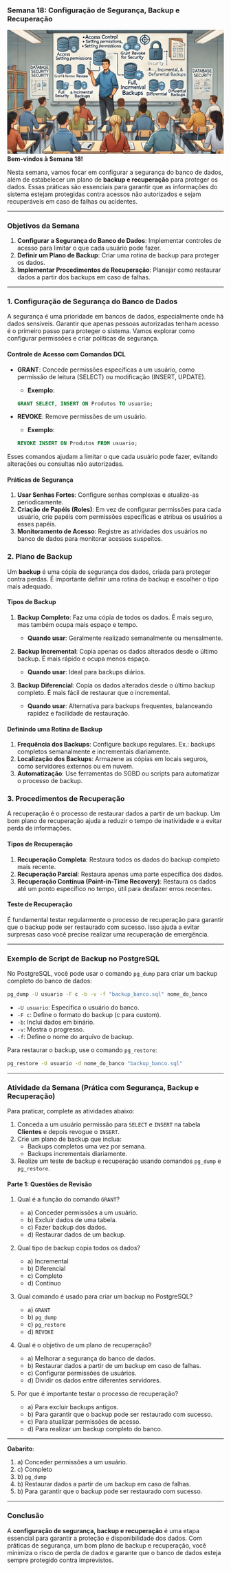 ### Semana 18: Configuração de Segurança, Backup e Recuperação
![](./assets/s18.jpeg)
**Bem-vindos à Semana 18!**

Nesta semana, vamos focar em configurar a segurança do banco de dados, além de estabelecer um plano de **backup e recuperação** para proteger os dados. Essas práticas são essenciais para garantir que as informações do sistema estejam protegidas contra acessos não autorizados e sejam recuperáveis em caso de falhas ou acidentes.

---

### Objetivos da Semana

1. **Configurar a Segurança do Banco de Dados**: Implementar controles de acesso para limitar o que cada usuário pode fazer.
2. **Definir um Plano de Backup**: Criar uma rotina de backup para proteger os dados.
3. **Implementar Procedimentos de Recuperação**: Planejar como restaurar dados a partir dos backups em caso de falhas.

---

### 1. Configuração de Segurança do Banco de Dados

A segurança é uma prioridade em bancos de dados, especialmente onde há dados sensíveis. Garantir que apenas pessoas autorizadas tenham acesso é o primeiro passo para proteger o sistema. Vamos explorar como configurar permissões e criar políticas de segurança.

#### Controle de Acesso com Comandos DCL

- **GRANT**: Concede permissões específicas a um usuário, como permissão de leitura (SELECT) ou modificação (INSERT, UPDATE).
   - **Exemplo**:
   ```sql
   GRANT SELECT, INSERT ON Produtos TO usuario;
   ```

- **REVOKE**: Remove permissões de um usuário.
   - **Exemplo**:
   ```sql
   REVOKE INSERT ON Produtos FROM usuario;
   ```

Esses comandos ajudam a limitar o que cada usuário pode fazer, evitando alterações ou consultas não autorizadas.

#### Práticas de Segurança

1. **Usar Senhas Fortes**: Configure senhas complexas e atualize-as periodicamente.
2. **Criação de Papéis (Roles)**: Em vez de configurar permissões para cada usuário, crie papéis com permissões específicas e atribua os usuários a esses papéis.
3. **Monitoramento de Acesso**: Registre as atividades dos usuários no banco de dados para monitorar acessos suspeitos.

### 2. Plano de Backup

Um **backup** é uma cópia de segurança dos dados, criada para proteger contra perdas. É importante definir uma rotina de backup e escolher o tipo mais adequado.

#### Tipos de Backup

1. **Backup Completo**: Faz uma cópia de todos os dados. É mais seguro, mas também ocupa mais espaço e tempo.
   - **Quando usar**: Geralmente realizado semanalmente ou mensalmente.

2. **Backup Incremental**: Copia apenas os dados alterados desde o último backup. É mais rápido e ocupa menos espaço.
   - **Quando usar**: Ideal para backups diários.

3. **Backup Diferencial**: Copia os dados alterados desde o último backup completo. É mais fácil de restaurar que o incremental.
   - **Quando usar**: Alternativa para backups frequentes, balanceando rapidez e facilidade de restauração.

#### Definindo uma Rotina de Backup

1. **Frequência dos Backups**: Configure backups regulares. Ex.: backups completos semanalmente e incrementais diariamente.
2. **Localização dos Backups**: Armazene as cópias em locais seguros, como servidores externos ou em nuvem.
3. **Automatização**: Use ferramentas do SGBD ou scripts para automatizar o processo de backup.

### 3. Procedimentos de Recuperação

A recuperação é o processo de restaurar dados a partir de um backup. Um bom plano de recuperação ajuda a reduzir o tempo de inatividade e a evitar perda de informações.

#### Tipos de Recuperação

1. **Recuperação Completa**: Restaura todos os dados do backup completo mais recente.
2. **Recuperação Parcial**: Restaura apenas uma parte específica dos dados.
3. **Recuperação Contínua (Point-in-Time Recovery)**: Restaura os dados até um ponto específico no tempo, útil para desfazer erros recentes.

#### Teste de Recuperação

É fundamental testar regularmente o processo de recuperação para garantir que o backup pode ser restaurado com sucesso. Isso ajuda a evitar surpresas caso você precise realizar uma recuperação de emergência.

---

### Exemplo de Script de Backup no PostgreSQL

No PostgreSQL, você pode usar o comando `pg_dump` para criar um backup completo do banco de dados:

```bash
pg_dump -U usuario -F c -b -v -f "backup_banco.sql" nome_do_banco
```

- `-U usuario`: Especifica o usuário do banco.
- `-F c`: Define o formato do backup (c para custom).
- `-b`: Inclui dados em binário.
- `-v`: Mostra o progresso.
- `-f`: Define o nome do arquivo de backup.

Para restaurar o backup, use o comando `pg_restore`:

```bash
pg_restore -U usuario -d nome_do_banco "backup_banco.sql"
```

---

### Atividade da Semana (Prática com Segurança, Backup e Recuperação)

Para praticar, complete as atividades abaixo:

1. Conceda a um usuário permissão para `SELECT` e `INSERT` na tabela **Clientes** e depois revogue o `INSERT`.
2. Crie um plano de backup que inclua:
   - Backups completos uma vez por semana.
   - Backups incrementais diariamente.
3. Realize um teste de backup e recuperação usando comandos `pg_dump` e `pg_restore`.

#### Parte 1: Questões de Revisão

1. Qual é a função do comando `GRANT`?
   - a) Conceder permissões a um usuário.
   - b) Excluir dados de uma tabela.
   - c) Fazer backup dos dados.
   - d) Restaurar dados de um backup.

2. Qual tipo de backup copia todos os dados?
   - a) Incremental
   - b) Diferencial
   - c) Completo
   - d) Contínuo

3. Qual comando é usado para criar um backup no PostgreSQL?
   - a) `GRANT`
   - b) `pg_dump`
   - c) `pg_restore`
   - d) `REVOKE`

4. Qual é o objetivo de um plano de recuperação?
   - a) Melhorar a segurança do banco de dados.
   - b) Restaurar dados a partir de um backup em caso de falhas.
   - c) Configurar permissões de usuários.
   - d) Dividir os dados entre diferentes servidores.

5. Por que é importante testar o processo de recuperação?
   - a) Para excluir backups antigos.
   - b) Para garantir que o backup pode ser restaurado com sucesso.
   - c) Para atualizar permissões de acesso.
   - d) Para realizar um backup completo do banco.

---

**Gabarito**:
1. a) Conceder permissões a um usuário.
2. c) Completo
3. b) `pg_dump`
4. b) Restaurar dados a partir de um backup em caso de falhas.
5. b) Para garantir que o backup pode ser restaurado com sucesso.

---

### Conclusão

A **configuração de segurança, backup e recuperação** é uma etapa essencial para garantir a proteção e disponibilidade dos dados. Com práticas de segurança, um bom plano de backup e recuperação, você minimiza o risco de perda de dados e garante que o banco de dados esteja sempre protegido contra imprevistos.